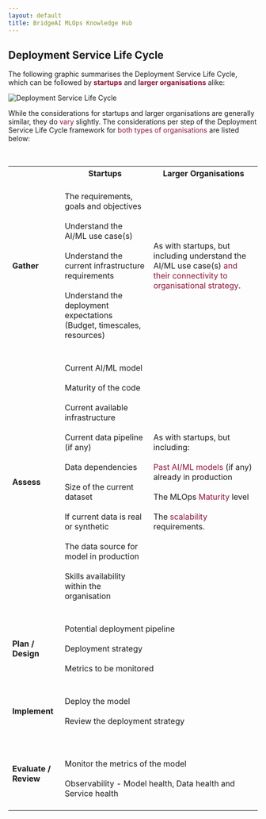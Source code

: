 ```yaml
---
layout: default
title: BridgeAI MLOps Knowledge Hub
---
```


## Deployment Service Life Cycle

The following graphic summarises the Deployment Service Life Cycle, which can be followed by <span style="color:#8C1437"><b>startups</b></span> and <span style="color:#8C1437"><b>larger organisations</b></span> alike:

<img class="center" alt="Deployment Service Life Cycle" src="https://github.com/hema-dc/ML-Deployment/assets/93590728/9ff383ea-12b0-43a2-88c7-98a1537093b9">

<br>

While the considerations for startups and larger organisations are generally similar, they do <span style="color:#8C1437">vary</span> slightly. The considerations per step of the Deployment Service Life Cycle framework for <span style="color:#8C1437">both types of organisations</span> are listed below:

<br>
<table>
  <tr>
    <th></th>
    <th>Startups</th>
    <th>Larger Organisations</th>
  </tr>

  <tr>
    <td><b>Gather</b></td>
    <td>
    <br>
    The requirements, goals and objectives
    <br>
    <br>
    Understand the AI/ML use case(s)
    <br>
    <br>
    Understand the current infrastructure requirements
    <br>
    <br>
    Understand the deployment expectations (Budget, timescales, resources)
    <br>
    <br>
    </td>
    <td>
    As with startups, but including understand the AI/ML use case(s) <span style="color:#8C1437">and their connectivity to organisational strategy</span>.
    </td>
  </tr>

  <tr>
    <td><b>Assess</b></td>
    <td>
    <br>
    Current AI/ML model
    <br>
    <br>
    Maturity of the code
    <br>
    <br>
    Current available infrastructure
    <br>
    <br>
    Current data pipeline (if any)
    <br>
    <br>
    Data dependencies
    <br>
    <br>
    Size of the current dataset
    <br>
    <br>
    If current data is real or synthetic
    <br>
    <br>
    The data source for model in production
    <br>
    <br>
    Skills availability within the organisation
    <br>
    <br>
    </td>
    <td>
    As with startups, but including:
    <br>
    <br>
    <span style="color:#8C1437">Past AI/ML models</span> (if any) already in production
    <br>
    <br>
    The MLOps <span style="color:#8C1437">Maturity</span> level
    <br>
    <br>
    The <span style="color:#8C1437">scalability</span> requirements.
    </td>
  </tr>

  <tr>
    <td><b>Plan / Design</b></td>
    <td scope="row" colspan="2" class="centered">
    <br>
    Potential deployment pipeline
    <br>
    <br>
    Deployment strategy
    <br>
    <br>
    Metrics to be monitored
    <br>
    <br>
    </td>
  </tr>

  <tr>
    <td><b>Implement</b></td>
    <td scope="row" colspan="2" class="centered">
    <br>
    Deploy the model
    <br>
    <br>
    Review the deployment strategy
    <br>
    <br>
    </td>
  </tr>

  <tr>
    <td><b>Evaluate / Review</b></td>
    <td scope="row" colspan="2" class="centered">
    <br>
    <br>
    Monitor the metrics of the model
    <br>
    <br>
    Observability - Model health, Data health and Service health
    <br>
    <br>
    </td>
  </tr>

  </table>